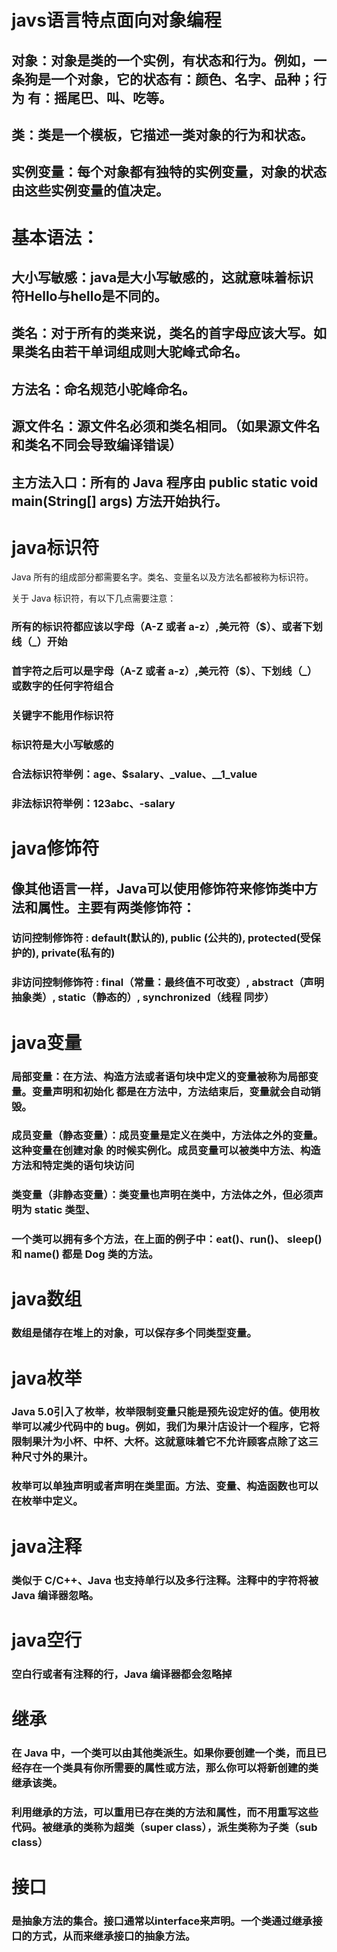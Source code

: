# javs语言特点面向对象编程

## 对象：对象是类的一个实例，有状态和行为。例如，一条狗是一个对象，它的状态有：颜色、名字、品种；行为			有：摇尾巴、叫、吃等。



## 类：类是一个模板，它描述一类对象的行为和状态。



## 实例变量：每个对象都有独特的实例变量，对象的状态由这些实例变量的值决定。

# 基本语法：

## 大小写敏感：java是大小写敏感的，这就意味着标识符Hello与hello是不同的。

## 类名：对于所有的类来说，类名的首字母应该大写。如果类名由若干单词组成则大驼峰式命名。



## 方法名：命名规范小驼峰命名。



## 源文件名：源文件名必须和类名相同。（如果源文件名和类名不同会导致编译错误）



## 主方法入口：所有的 Java 程序由  **public static void main(String[] args)** 方法开始执行。



# java标识符

Java 所有的组成部分都需要名字。类名、变量名以及方法名都被称为标识符。

关于 Java 标识符，有以下几点需要注意：

### 所有的标识符都应该以字母（A-Z 或者 a-z）,美元符（$）、或者下划线（_）开始

### 首字符之后可以是字母（A-Z 或者 a-z）,美元符（$）、下划线（_）或数字的任何字符组合

### 关键字不能用作标识符

### 标识符是大小写敏感的

### 合法标识符举例：age、$salary、_value、__1_value

### 非法标识符举例：123abc、-salary

# java修饰符

## 像其他语言一样，Java可以使用修饰符来修饰类中方法和属性。主要有两类修饰符：

### 访问控制修饰符 : default(默认的), public (公共的), protected(受保护的), private(私有的)

### 非访问控制修饰符 : final（常量：最终值不可改变）, abstract（声明抽象类）, static（静态的）, synchronized（线程 同步）

# java变量

### 局部变量：在方法、构造方法或者语句块中定义的变量被称为局部变量。变量声明和初始化					都是在方法中，方法结束后，变量就会自动销毁。

### 成员变量（静态变量）：成员变量是定义在类中，方法体之外的变量。这种变量在创建对象							的时候实例化。成员变量可以被类中方法、构造方法和特定类的语句块访问

### 类变量（非静态变量）：类变量也声明在类中，方法体之外，但必须声明为 static 类型、

### 												一个类可以拥有多个方法，在上面的例子中：eat()、run()、												sleep() 和 name() 都是 Dog 类的方法。

# java数组

### 数组是储存在堆上的对象，可以保存多个同类型变量。



# java枚举

### Java 5.0引入了枚举，枚举限制变量只能是预先设定好的值。使用枚举可以减少代码中的 bug。例如，我们为果汁店设计一个程序，它将限制果汁为小杯、中杯、大杯。这就意味着它不允许顾客点除了这三种尺寸外的果汁。

### 枚举可以单独声明或者声明在类里面。方法、变量、构造函数也可以在枚举中定义。

# java注释

### 类似于 C/C++、Java 也支持单行以及多行注释。注释中的字符将被 Java 编译器忽略。

# java空行

### 空白行或者有注释的行，Java 编译器都会忽略掉

# 继承

### 在 Java 中，一个类可以由其他类派生。如果你要创建一个类，而且已经存在一个类具有你所需要的属性或方法，那么你可以将新创建的类继承该类。

### 利用继承的方法，可以重用已存在类的方法和属性，而不用重写这些代码。被继承的类称为超类（super class），派生类称为子类（sub class）

# 接口

### 是抽象方法的集合。接口通常以interface来声明。一个类通过继承接口的方式，从而来继承接口的抽象方法。



